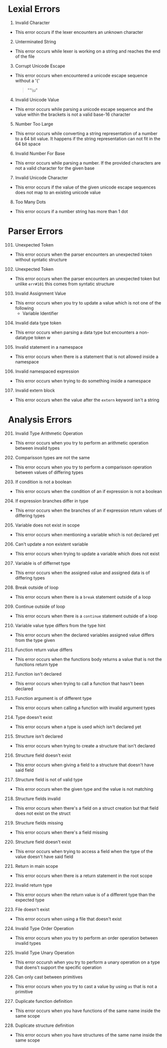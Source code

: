 # Lexial Errors
001) Invalid Character  
- This error occurs if the lexer encounters an unknown character

002) Unterminated String  
- This error occurs while lexer is working on a string and reaches the end of the file

003) Corrupt Unicode Escape  
- This error occurs when encountered a unicode escape sequence without a '{'
    > "\"\\u"

004) Invalid Unicode Value  
- This error occurs while parsing a unicode escape sequence and the value within the brackets is not a valid base-16 character

005) Number Too Large  
- This error occurs while converting a string representation of a number to a 64 bit value. It happens if the string representation can not fit in the 64 bit space

006) Invalid Number For Base
- This error occurs while parsing a number. If the provided characters are not a valid character for the given base

007) Invalid Unicode Character
- This error occurs if the value of the given unicode escape sequences does not map to an existing unicode value

008) Too Many Dots
- This error occurs if a number string has more than 1 dot


# Parser Errors
101) Unexpected Token
- This error occurs when the parser encounters an unexpected token without syntatic structure

102) Unexpected Token
- This error occurs when the parser encounters an unexpected token but unlike `err#101` this comes from syntatic structure

103) Invalid Assignment Value
- This error occurs when you try to update a value which is not one of the following
    - Variable Identifier

104) Invalid data type token
- This error occurs when parsing a data type but encounters a non-datatype token w

105) Invalid statement in a namespace
- This error occurs when there is a statement that is not allowed inside a namespace

106) Invalid namespaced expression
- This error occurs when trying to do something inside a namespace

107) Invalid extern block
- This error occurs when the value after the `extern` keyword isn't a string


# Analysis Errors
201) Invalid Type Arithmetic Operation
- This error occurs when you try to perform an arithmetic operation between invalid types

202) Comparisson types are not the same
- This error occurs when you try to perform a comparisson operation between values of differing types

203) If condition is not a boolean
- This error occurs when the condition of an if expression is not a boolean

204) If expression branches differ in type
- This error occurs when the branches of an if expression return values of differing types

205) Variable does not exist in scope
- This error occurs when mentioning a variable which is not declared yet

206) Can't update a non existent variable
- This error occurs when trying to update a variable which does not exist

207) Variable is of differnet type
- This error occurs when the assigned value and assigned data is of differing types

208) Break outside of loop
- This error occurs when there is a `break` statement outside of a loop

209) Continue outside of loop
- This error occurs when there is a `continue` statement outside of a loop

210) Variable value type differs from the type hint
- This error occurs when the declared variables assigned value differs from the type given

211) Function return value differs
- This error occurs when the functions body returns a value that is not the functions return type

212) Function isn't declared
- This error occurs when trying to call a function that hasn't been declared

213) Function argument is of different type
- This error occurs when calling a function with invalid argument types

214) Type doesn't exist
- This error occurs when a type is used which isn't declared yet

215) Structure isn't declared
- This error occurs when trying to create a structure that isn't declared

216) Structure field doesn't exist
- This error occurs when giving a field to a structure that doesn't have said field

217) Structure field is not of valid type
- This error occurs when the given type and the value is not matching

218) Structure fields invalid
- This error occurs when there's a field on a struct creation but that field does not exist on the struct

219) Structure fields missing
- This error occurs when there's a field missing

220) Structure field doesn't exist
- This error occurs when trying to access a field when the type of the value doesn't have said field

221) Return in main scope
- This error occurs when there is a return statement in the root scope

222) Invalid return type
- This error occurs when the return value is of a different type than the expected type

223) File doesn't exist
- This error occurs when using a file that doesn't exist

224) Invalid Type Order Operation
- This error occurs when you try to perform an order operation between invalid types

225) Invalid Type Unary Operation
- This error occursh when you try to perform a unary operation on a type that doens't support the specific operation

226) Can only cast between primitives
- This error occurs when you try to cast a value by using `as` that is not a primitive

227) Duplicate function definition
- This error occurs when you have functions of the same name inside the same scope

228) Duplicate structure definition
- This error occurs when you have structures of the same name inside the same scope